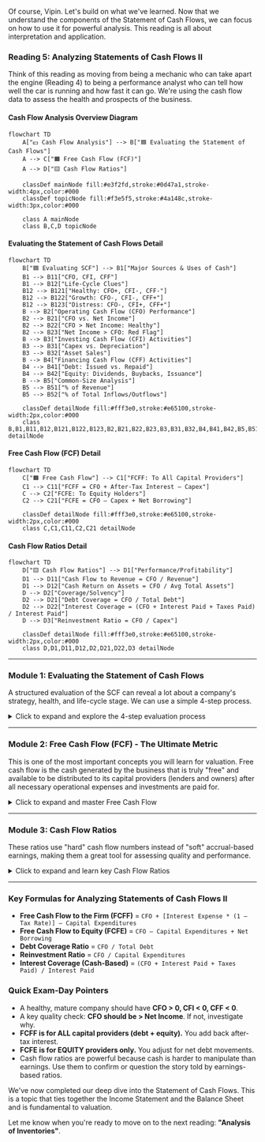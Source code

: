 Of course, Vipin. Let's build on what we've learned. Now that we understand the components of the Statement of Cash Flows, we can focus on how to use it for powerful analysis. This reading is all about interpretation and application.

### **Reading 5: Analyzing Statements of Cash Flows II**

Think of this reading as moving from being a mechanic who can take apart the engine (Reading 4) to being a performance analyst who can tell how well the car is running and how fast it can go. We're using the cash flow data to assess the health and prospects of the business.
#### **Cash Flow Analysis Overview Diagram**
```mermaid
flowchart TD
    A["💵 Cash Flow Analysis"] --> B["🟦 Evaluating the Statement of Cash Flows"]
    A --> C["🟧 Free Cash Flow (FCF)"]
    A --> D["🟨 Cash Flow Ratios"]

    classDef mainNode fill:#e3f2fd,stroke:#0d47a1,stroke-width:4px,color:#000
    classDef topicNode fill:#f3e5f5,stroke:#4a148c,stroke-width:3px,color:#000

    class A mainNode
    class B,C,D topicNode
```

#### **Evaluating the Statement of Cash Flows Detail**
```mermaid
flowchart TD
    B["🟦 Evaluating SCF"] --> B1["Major Sources & Uses of Cash"]
    B1 --> B11["CFO, CFI, CFF"]
    B1 --> B12["Life-Cycle Clues"]
    B12 --> B121["Healthy: CFO+, CFI-, CFF-"]
    B12 --> B122["Growth: CFO-, CFI-, CFF+"]
    B12 --> B123["Distress: CFO-, CFI+, CFF+"]
    B --> B2["Operating Cash Flow (CFO) Performance"]
    B2 --> B21["CFO vs. Net Income"]
    B2 --> B22["CFO > Net Income: Healthy"]
    B2 --> B23["Net Income > CFO: Red Flag"]
    B --> B3["Investing Cash Flow (CFI) Activities"]
    B3 --> B31["Capex vs. Depreciation"]
    B3 --> B32["Asset Sales"]
    B --> B4["Financing Cash Flow (CFF) Activities"]
    B4 --> B41["Debt: Issued vs. Repaid"]
    B4 --> B42["Equity: Dividends, Buybacks, Issuance"]
    B --> B5["Common-Size Analysis"]
    B5 --> B51["% of Revenue"]
    B5 --> B52["% of Total Inflows/Outflows"]

    classDef detailNode fill:#fff3e0,stroke:#e65100,stroke-width:2px,color:#000
    class B,B1,B11,B12,B121,B122,B123,B2,B21,B22,B23,B3,B31,B32,B4,B41,B42,B5,B51,B52 detailNode
```

#### **Free Cash Flow (FCF) Detail**
```mermaid
flowchart TD
    C["🟧 Free Cash Flow"] --> C1["FCFF: To All Capital Providers"]
    C1 --> C11["FCFF = CFO + After-Tax Interest – Capex"]
    C --> C2["FCFE: To Equity Holders"]
    C2 --> C21["FCFE = CFO – Capex + Net Borrowing"]

    classDef detailNode fill:#fff3e0,stroke:#e65100,stroke-width:2px,color:#000
    class C,C1,C11,C2,C21 detailNode
```

#### **Cash Flow Ratios Detail**
```mermaid
flowchart TD
    D["🟨 Cash Flow Ratios"] --> D1["Performance/Profitability"]
    D1 --> D11["Cash Flow to Revenue = CFO / Revenue"]
    D1 --> D12["Cash Return on Assets = CFO / Avg Total Assets"]
    D --> D2["Coverage/Solvency"]
    D2 --> D21["Debt Coverage = CFO / Total Debt"]
    D2 --> D22["Interest Coverage = (CFO + Interest Paid + Taxes Paid) / Interest Paid"]
    D --> D3["Reinvestment Ratio = CFO / Capex"]

    classDef detailNode fill:#fff3e0,stroke:#e65100,stroke-width:2px,color:#000
    class D,D1,D11,D12,D2,D21,D22,D3 detailNode
```

-----

### **Module 1: Evaluating the Statement of Cash Flows**

A structured evaluation of the SCF can reveal a lot about a company's strategy, health, and life-cycle stage. We can use a simple 4-step process.

<details>
<summary>Click to expand and explore the 4-step evaluation process</summary>

-----

**A Framework for Analyzing the SCF:**

1.  **Identify the Major Sources and Uses of Cash:**

      * **What it means:** Look at the bottom line of each of the three sections (CFO, CFI, CFF). Is the company generating cash or using cash in each activity?
      * **Life-Cycle Clues:**
          * **Healthy, Mature Company:** Should have strong, positive **CFO**. It uses this cash for investing (**negative CFI**) and to pay back capital providers (**negative CFF** through dividends, stock buybacks, or debt repayment). Example: **Hindustan Unilever**.
          * **Growth Company/Startup:** Often has **negative CFO** (as it builds inventory and receivables) and **negative CFI** (as it invests heavily in assets). It funds this cash burn by raising capital, leading to a large **positive CFF**. Example: A new-age tech company like **Paytm** in its early years.
          * **Company in Distress:** Might show **negative CFO** and be selling off assets to survive, leading to **positive CFI**. It might also be taking on emergency debt, leading to **positive CFF**. This is an unsustainable pattern.

2.  **Evaluate Operating Cash Flow (CFO) Performance:**

      * **What it means:** Dig deeper into the CFO section. Is the positive CFO coming from the core business, or from one-time items or aggressive working capital management (like delaying payments to suppliers)?
      * **CFO vs. Net Income:** A key quality check. For a healthy company, **CFO should be greater than Net Income**. Why? Because Net Income is reduced by non-cash expenses like depreciation. If Net Income is consistently higher than CFO, it's a **major red flag** that could signal aggressive revenue recognition or poor collection of receivables.

3.  **Evaluate Investing Cash Flow (CFI) Activities:**

      * **What it means:** Look at what the company is doing with its long-term assets.
      * **Capital Expenditures (Capex):** Is the company investing enough to maintain and grow its asset base? A good rule of thumb is that capex should at least equal depreciation expense to maintain the existing asset base. Capex significantly above depreciation suggests investment for growth.
      * **Asset Sales:** Consistent selling of productive assets could be a sign of financial trouble or a strategic shift away from a particular business line.

4.  **Evaluate Financing Cash Flow (CFF) Activities:**

      * **What it means:** How is the company managing its relationship with its investors and lenders?
      * **Debt:** Is the company consistently taking on more debt or is it paying it down?
      * **Equity:** Is the company paying dividends or buying back its own stock (returning cash to shareholders)? Or is it issuing new stock (raising cash from shareholders)? These actions signal management's confidence and capital allocation strategy.

**Common-Size Analysis of the SCF:**
Just like with the other statements, we can create common-size versions to spot trends.

  * **As a % of Revenue:** This is very useful for forecasting. It shows how much cash from operations a company generates for every rupee of sales.
  * **As a % of Total Inflows/Outflows:** This shows the relative importance of each activity. For a healthy company, CFO should be the largest percentage of cash inflows.

-----

</details>

-----

### **Module 2: Free Cash Flow (FCF) - The Ultimate Metric**

This is one of the most important concepts you will learn for valuation. Free cash flow is the cash generated by the business that is truly "free" and available to be distributed to its capital providers (lenders and owners) after all necessary operational expenses and investments are paid for.

<details>
<summary>Click to expand and master Free Cash Flow</summary>

-----

There are two main types of Free Cash Flow:

1.  **Free Cash Flow to the Firm (FCFF):**

      * **Concept:** This is the cash flow available to **all** capital providers, both **debt holders and equity holders**. It's the total cash flow generated by the company's assets before any financing decisions are considered.
      * **Formula (starting from CFO):**
        `FCFF = CFO + [Interest Expense * (1 – Tax Rate)] – Capital Expenditures`
      * **Logic Breakdown:**
          * `CFO`: Start with cash from operations.
          * `+ [Interest Expense * (1 – Tax Rate)]`: In the indirect method, the cash paid for interest was subtracted to get to CFO. Since FCFF is the cash available to *all* capital providers (including debt holders), we must add back the after-tax interest paid to debt holders.
          * `– Capital Expenditures`: Subtract the cash needed to maintain and grow the company's asset base (found in the CFI section).

2.  **Free Cash Flow to Equity (FCFE):**

      * **Concept:** This is the cash flow available **only** to the **equity holders (shareholders)**. It's the cash left over after all expenses and debt obligations (both interest and principal) are paid. This is the cash that could theoretically be paid out as dividends.
      * **Formula (starting from CFO):**
        `FCFE = CFO – Capital Expenditures + Net Borrowing`
      * **Logic Breakdown:**
          * `CFO`: Start with cash from operations.
          * `– Capital Expenditures`: Subtract the necessary investment in fixed assets.
          * `+ Net Borrowing`: This is `(Debt Issued – Debt Repaid)`. If the company borrowed more than it repaid, this is a source of cash for equity holders, so we add it. If it repaid more than it borrowed, it's a use of cash, so we subtract it.

<!-- end list -->

  * **Indian Context:** Imagine **Asian Paints**. Its strong, predictable CFO allows it to fund its new paint factories (Capital Expenditures). The cash that's left over is its Free Cash Flow. It can use this FCFE to pay dividends to its shareholders or to buy back its own stock.

  * **<mark>EXAM TIP:</mark>:** You **must** know the formulas for FCFF and FCFE and the logic behind them. The exam will give you the components from a company's financial statements and ask you to calculate one of these measures. These are high-probability questions.

-----

</details>

-----

### **Module 3: Cash Flow Ratios**

These ratios use "hard" cash flow numbers instead of "soft" accrual-based earnings, making them a great tool for assessing quality and performance.

<details>
<summary>Click to expand and learn key Cash Flow Ratios</summary>

-----

**Performance/Profitability Ratios (How well does it generate cash?):**

  * **Cash Flow to Revenue** = `CFO / Revenue`. Measures the cash generated per rupee of sales.
  * **Cash Return on Assets** = `CFO / Average Total Assets`. A cash-based version of ROA.

**Coverage/Solvency Ratios (Can it pay its bills with cash?):**

  * **Debt Coverage Ratio** = `CFO / Total Debt`. Measures how many years it would take to repay all debt using just operating cash flow. A lower number is better.
  * **Interest Coverage Ratio (Cash-based)** = `(CFO + Interest Paid + Taxes Paid) / Interest Paid`. Shows how many times the company can cover its cash interest payments from its operations. This is often seen as a more reliable measure than the earnings-based ratio.
  * **Reinvestment Ratio** = `CFO / Cash Paid for Long-Term Assets (Capex)`. A ratio > 1.0 means the company can fund its capital expenditures entirely with internally generated cash. A ratio < 1.0 means it relies on external financing (debt or equity) to expand.

-----

</details>

-----

### **Key Formulas for Analyzing Statements of Cash Flows II**

  * **Free Cash Flow to the Firm (FCFF)** = `CFO + [Interest Expense * (1 – Tax Rate)] – Capital Expenditures`
  * **Free Cash Flow to Equity (FCFE)** = `CFO – Capital Expenditures + Net Borrowing`
  * **Debt Coverage Ratio** = `CFO / Total Debt`
  * **Reinvestment Ratio** = `CFO / Capital Expenditures`
  * **Interest Coverage (Cash-Based)** = `(CFO + Interest Paid + Taxes Paid) / Interest Paid`

### **Quick Exam-Day Pointers**

  * A healthy, mature company should have **CFO > 0, CFI < 0, CFF < 0**.
  * A key quality check: **CFO should be > Net Income**. If not, investigate why.
  * **FCFF is for ALL capital providers (debt + equity).** You add back after-tax interest.
  * **FCFE is for EQUITY providers only.** You adjust for net debt movements.
  * Cash flow ratios are powerful because cash is harder to manipulate than earnings. Use them to confirm or question the story told by earnings-based ratios.

We've now completed our deep dive into the Statement of Cash Flows. This is a topic that ties together the Income Statement and the Balance Sheet and is fundamental to valuation.

Let me know when you're ready to move on to the next reading: **"Analysis of Inventories"**.